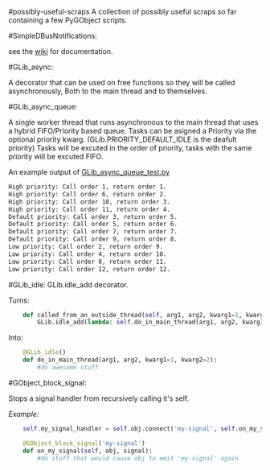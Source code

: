 #possibly-useful-scraps
A collection of possibly useful scraps so far containing a few PyGObject scripts.

#SimpleDBusNotifications:

see the [wiki](https://github.com/JasonLG1979/possibly-useful-scraps/wiki/SimpleDBusNotifications) for documentation.

#GLib_async:

A decorator that can be used on free functions so they will be called asynchronously, Both to the main thread and to themselves.

#GLib_async_queue:

A single worker thread that runs asynchronous to the main thread that uses a hybrid FIFO/Priority based queue. Tasks can be asigned a Priority via the optional priority kwarg. (GLib.PRIORITY_DEFAULT_IDLE is the deafult priority) Tasks will be excuted in the order of priority, tasks with the same priority will be excuted FIFO.

An example output of [GLib_async_queue_test.py](https://github.com/JasonLG1979/possibly-useful-scraps/blob/master/GLib_async_queue_test.py)

```bash
High priority: Call order 1, return order 1.
High priority: Call order 6, return order 2.
High priority: Call order 10, return order 3.
High priority: Call order 11, return order 4.
Default priority: Call order 3, return order 5.
Default priority: Call order 5, return order 6.
Default priority: Call order 7, return order 7.
Default priority: Call order 9, return order 8.
Low priority: Call order 2, return order 9.
Low priority: Call order 4, return order 10.
Low priority: Call order 8, return order 11.
Low priority: Call order 12, return order 12.
```

#GLib_idle:
GLib.idle_add decorator.

Turns:
```python
    def called_from_an_outside_thread(self, arg1, arg2, kwarg1=1, kwarg2=2):
        GLib.idle_add(lambda: self.do_in_main_thread(arg1, arg2, kwarg1=1, kwarg2=2)))
```

Into:
```python
    @GLib_idle()
    def do_in_main_thread(arg1, arg2, kwarg1=1, kwarg2=2):
        #do awesome stuff
```

#GObject_block_signal:

Stops a signal handler from recursively calling it's self.

<i>Example:</i>
```python
    self.my_signal_handler = self.obj.connect('my-signal', self.on_my_signal)

    @GObject_block_signal('my-signal')
    def on_my_signal(self, obj, signal):
        #do stuff that would cause obj to emit 'my-signal' again
```

